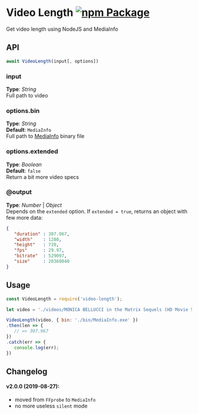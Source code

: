 # Video Length [![npm Package](https://img.shields.io/npm/v/video-length.svg)](https://www.npmjs.org/package/video-length)
Get video length using NodeJS and MediaInfo


## API

```javascript
await VideoLength(input[, options])
```

### input
**Type**: _String_   
Full path to video


### options.bin
**Type**: _String_  
**Default**: `MediaInfo`  
Full path to [MediaInfo](https://mediaarea.net/en/MediaInfo) binary file  


### options.extended
**Type**: _Boolean_  
**Default**: `false`  
Return a bit more video specs   


### @output
**Type**: _Number_ | _Object_  
Depends on the `extended` option. If `extended = true`, returns an object with few more data:  
```json
{
   "duration" : 307.967,
   "width"    : 1280,
   "height"   : 720,
   "fps"      : 29.97,
   "bitrate"  : 529097,
   "size"     : 20368040
}
```


## Usage
```javascript
const VideoLength = require('video-length');

let video = './videos/MONICA BELLUCCI in the Matrix Sequels (HD Movie Scenes).mp4';

VideoLength(video, { bin: './bin/MediaInfo.exe' })
.then(len => {
   // => 307.967
})
.catch(err => {
   console.log(err);
})
```



## Changelog 
#### v2.0.0 (2019-08-27):
- moved from `FFprobe` to `MediaInfo`
- no more useless `silent` mode
